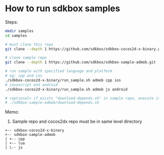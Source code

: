 
# How to run sdkbox samples

Steps:

~~~bash
mkdir samples
cd samples

# must clone this repo
git clone --depth 1 https://github.com/sdkbox/sdkbox-cocos2d-x-binary.git

# clone sample repo
git clone --depth 1 https://github.com/sdkbox/sdkbox-sample-admob.git

# run sample with specified language and platform
# eg: cpp and ios
./sdkbox-cocos2d-x-binary/run_sample.sh admob cpp ios
# javascript and android
./sdkbox-cocos2d-x-binary/run_sample.sh admob js android

# <optional> if exists "download-depends.sh" in sample repo, execute it
# ./sdkbox-sample-admob/download-depends.sh

~~~

Memo:

1.  Sample repo and cocos2dx repo must be in same level directory

~~~
+-- sdkbox-cocos2d-x-binary
+-- sdkbox-sample-admob
| +-- cpp
| +-- lua
| \-- js
~~~
